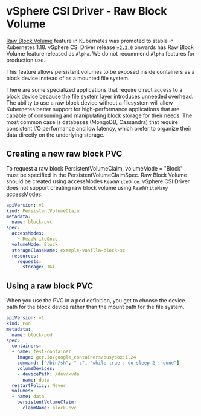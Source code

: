 # vSphere CSI Driver - Raw Block Volume

[Raw Block Volume](https://kubernetes.io/docs/concepts/storage/persistent-volumes/#raw-block-volume-support) feature in Kubernetes was promoted to stable in Kubernetes 1.18.
vSphere CSI Driver release [`v2.3.0`](https://vsphere-csi-driver.sigs.k8s.io/releases/v2.3.0.html) onwards has Raw Block Volume feature released as `Alpha`. We do not recommend `Alpha` features for production use.

This feature allows persistent volumes to be exposed inside containers as a block device instead of as a mounted file system.

There are some specialized applications that require direct access to a block device because the file system layer introduces unneeded overhead.
The ability to use a raw block device without a filesystem will allow Kubernetes better support for high-performance applications that are capable of consuming and manipulating block storage for their needs. The most common case is databases (MongoDB, Cassandra) that require consistent I/O performance and low latency, which prefer to organize their data directly on the underlying storage.

## Creating a new raw block PVC

To request a raw block PersistentVolumeClaim, volumeMode = "Block" must be specified in the PersistentVolumeClaimSpec.
Raw Block Volume should be created using accessModes `ReadWriteOnce`. vSphere CSI Driver does not support creating raw block volume using `ReadWriteMany` accessModes.

```yaml
apiVersion: v1
kind: PersistentVolumeClaim
metadata:
  name: block-pvc
spec:
  accessModes:
    - ReadWriteOnce
  volumeMode: Block
  storageClassName: example-vanilla-block-sc
  resources:
    requests:
      storage: 1Gi
```

## Using a raw block PVC

When you use the PVC in a pod definition, you get to choose the device path for the block device rather than the mount path for the file system.

```yaml
apiVersion: v1
kind: Pod
metadata:
  name: block-pod
spec:
  containers:
  - name: test-container
    image: gcr.io/google_containers/busybox:1.24
    command: ["/bin/sh", "-c", "while true ; do sleep 2 ; done"]
    volumeDevices:
    - devicePath: /dev/xvda
      name: data
  restartPolicy: Never
  volumes:
  - name: data
    persistentVolumeClaim:
      claimName: block-pvc
```
